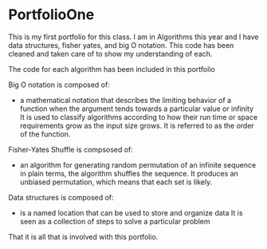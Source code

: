# PortfolioOne

This is my first portfolio for this class. I am in Algorithms this year and I have data structures, fisher yates, and big O notation.
This code has been cleaned and taken care of to show my understanding of each.

The code for each algorithm has been included in this portfolio

Big O notation is composed of:
- a mathematical notation that describes the limiting behavior of a function when the argument tends towards a particular value or infinity
It is used to classify algorithms according to how their run time or space requirements grow as the input size grows.
It is referred to as the order of the function. 

Fisher-Yates Shuffle is compsosed of:
 - an algorithm for generating random permutation of an infinite sequence in plain terms, the algorithm shuffles the sequence.
It produces an unbiased permutation, which means that each set is likely.

Data structures is composed of:
  - is a named location that can be used to store and organize data
 It is seen as a collection of steps to solve a particular problem
 
 That it is all that is involved with this portfolio.
 
